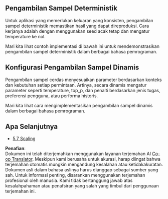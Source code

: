 <!--
CO_OP_TRANSLATOR_METADATA:
{
  "original_hash": "3cb0da3badd51d73ab78ebade2827d98",
  "translation_date": "2025-06-13T00:33:32+00:00",
  "source_file": "05-AdvancedTopics/mcp-sampling/README.md",
  "language_code": "id"
}
-->
## Pengambilan Sampel Deterministik

Untuk aplikasi yang memerlukan keluaran yang konsisten, pengambilan sampel deterministik memastikan hasil yang dapat direproduksi. Cara kerjanya adalah dengan menggunakan seed acak tetap dan mengatur temperature ke nol.

Mari kita lihat contoh implementasi di bawah ini untuk mendemonstrasikan pengambilan sampel deterministik dalam berbagai bahasa pemrograman.

## Konfigurasi Pengambilan Sampel Dinamis

Pengambilan sampel cerdas menyesuaikan parameter berdasarkan konteks dan kebutuhan setiap permintaan. Artinya, secara dinamis mengatur parameter seperti temperature, top_p, dan penalti berdasarkan jenis tugas, preferensi pengguna, atau performa historis.

Mari kita lihat cara mengimplementasikan pengambilan sampel dinamis dalam berbagai bahasa pemrograman.

## Apa Selanjutnya

- [5.7 Scaling](../mcp-scaling/README.md)

**Penafian**:  
Dokumen ini telah diterjemahkan menggunakan layanan terjemahan AI [Co-op Translator](https://github.com/Azure/co-op-translator). Meskipun kami berusaha untuk akurasi, harap diingat bahwa terjemahan otomatis mungkin mengandung kesalahan atau ketidakakuratan. Dokumen asli dalam bahasa aslinya harus dianggap sebagai sumber yang sah. Untuk informasi penting, disarankan menggunakan terjemahan profesional oleh manusia. Kami tidak bertanggung jawab atas kesalahpahaman atau penafsiran yang salah yang timbul dari penggunaan terjemahan ini.